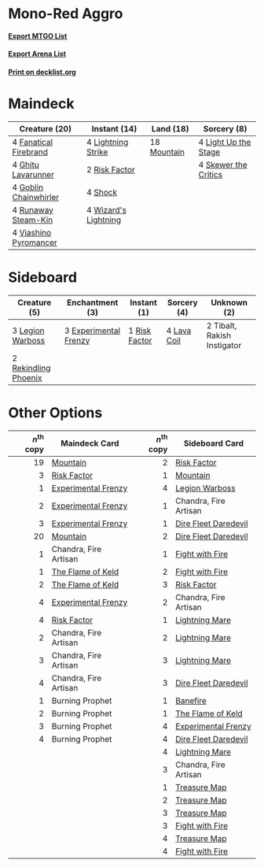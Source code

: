 # Mono-Red Aggro

#### [Export MTGO List](../collection/Mono-Red%20Aggro/Mono-Red%20Aggro.txt)
#### [Export Arena List](../collection/Mono-Red%20Aggro/Mono-Red%20Aggro_arena.txt)
#### [Print on decklist.org](http://decklist.org/?deckmain=4%09Fanatical%20Firebrand%0A4%09Ghitu%20Lavarunner%0A4%09Goblin%20Chainwhirler%0A4%09Light%20Up%20the%20Stage%0A4%09Lightning%20Strike%0A18%09Mountain%0A2%09Risk%20Factor%0A4%09Runaway%20Steam-Kin%0A4%09Shock%0A4%09Skewer%20the%20Critics%0A4%09Viashino%20Pyromancer%0A4%09Wizard's%20Lightning&deckside=3%09Experimental%20Frenzy%0A4%09Lava%20Coil%0A3%09Legion%20Warboss%0A2%09Rekindling%20Phoenix%0A1%09Risk%20Factor%0A2%09Tibalt,%20Rakish%20Instigator)
# Maindeck

|                                         Creature (20)                                          |                                         Instant (14)                                          |                                      Land (18)                                       |                                          Sorcery (8)                                          |
|------------------------------------------------------------------------------------------------|-----------------------------------------------------------------------------------------------|--------------------------------------------------------------------------------------|-----------------------------------------------------------------------------------------------|
|4 [Fanatical Firebrand](http://gatherer.wizards.com/Pages/Card/Details.aspx?multiverseid=439758)|4 [Lightning Strike](http://gatherer.wizards.com/Pages/Card/Details.aspx?multiverseid=383299)  |18 [Mountain](http://gatherer.wizards.com/Pages/Card/Details.aspx?multiverseid=439859)|4 [Light Up the Stage](http://gatherer.wizards.com/Pages/Card/Details.aspx?multiverseid=457251)|
|4 [Ghitu Lavarunner](http://gatherer.wizards.com/Pages/Card/Details.aspx?multiverseid=443015)   |2 [Risk Factor](http://gatherer.wizards.com/Pages/Card/Details.aspx?multiverseid=452863)       |                                                                                      |4 [Skewer the Critics](http://gatherer.wizards.com/Pages/Card/Details.aspx?multiverseid=457259)|
|4 [Goblin Chainwhirler](http://gatherer.wizards.com/Pages/Card/Details.aspx?multiverseid=443017)|4 [Shock](http://gatherer.wizards.com/Pages/Card/Details.aspx?multiverseid=129732)             |                                                                                      |                                                                                               |
|4 [Runaway Steam-Kin](http://gatherer.wizards.com/Pages/Card/Details.aspx?multiverseid=452865)  |4 [Wizard's Lightning](http://gatherer.wizards.com/Pages/Card/Details.aspx?multiverseid=443040)|                                                                                      |                                                                                               |
|4 [Viashino Pyromancer](http://gatherer.wizards.com/Pages/Card/Details.aspx?multiverseid=447302)|                                                                                               |                                                                                      |                                                                                               |


# Sideboard

|                                         Creature (5)                                          |                                        Enchantment (3)                                         |                                      Instant (1)                                       |                                     Sorcery (4)                                      |        Unknown (2)        |
|-----------------------------------------------------------------------------------------------|------------------------------------------------------------------------------------------------|----------------------------------------------------------------------------------------|--------------------------------------------------------------------------------------|---------------------------|
|3 [Legion Warboss](http://gatherer.wizards.com/Pages/Card/Details.aspx?multiverseid=452859)    |3 [Experimental Frenzy](http://gatherer.wizards.com/Pages/Card/Details.aspx?multiverseid=452849)|1 [Risk Factor](http://gatherer.wizards.com/Pages/Card/Details.aspx?multiverseid=452863)|4 [Lava Coil](http://gatherer.wizards.com/Pages/Card/Details.aspx?multiverseid=452858)|2 Tibalt, Rakish Instigator|
|2 [Rekindling Phoenix](http://gatherer.wizards.com/Pages/Card/Details.aspx?multiverseid=439768)|                                                                                                |                                                                                        |                                                                                      |                           |


# Other Options

|*n*<sup>th</sup> copy|                                        Maindeck Card                                         |*n*<sup>th</sup> copy|                                        Sideboard Card                                         |
|--------------------:|----------------------------------------------------------------------------------------------|--------------------:|-----------------------------------------------------------------------------------------------|
|                   19|[Mountain](http://gatherer.wizards.com/Pages/Card/Details.aspx?multiverseid=439859)           |                    2|[Risk Factor](http://gatherer.wizards.com/Pages/Card/Details.aspx?multiverseid=452863)         |
|                    3|[Risk Factor](http://gatherer.wizards.com/Pages/Card/Details.aspx?multiverseid=452863)        |                    1|[Mountain](http://gatherer.wizards.com/Pages/Card/Details.aspx?multiverseid=439859)            |
|                    1|[Experimental Frenzy](http://gatherer.wizards.com/Pages/Card/Details.aspx?multiverseid=452849)|                    4|[Legion Warboss](http://gatherer.wizards.com/Pages/Card/Details.aspx?multiverseid=452859)      |
|                    2|[Experimental Frenzy](http://gatherer.wizards.com/Pages/Card/Details.aspx?multiverseid=452849)|                    1|Chandra, Fire Artisan                                                                          |
|                    3|[Experimental Frenzy](http://gatherer.wizards.com/Pages/Card/Details.aspx?multiverseid=452849)|                    1|[Dire Fleet Daredevil](http://gatherer.wizards.com/Pages/Card/Details.aspx?multiverseid=439756)|
|                   20|[Mountain](http://gatherer.wizards.com/Pages/Card/Details.aspx?multiverseid=439859)           |                    2|[Dire Fleet Daredevil](http://gatherer.wizards.com/Pages/Card/Details.aspx?multiverseid=439756)|
|                    1|Chandra, Fire Artisan                                                                         |                    1|[Fight with Fire](http://gatherer.wizards.com/Pages/Card/Details.aspx?multiverseid=443007)     |
|                    1|[The Flame of Keld](http://gatherer.wizards.com/Pages/Card/Details.aspx?multiverseid=443011)  |                    2|[Fight with Fire](http://gatherer.wizards.com/Pages/Card/Details.aspx?multiverseid=443007)     |
|                    2|[The Flame of Keld](http://gatherer.wizards.com/Pages/Card/Details.aspx?multiverseid=443011)  |                    3|[Risk Factor](http://gatherer.wizards.com/Pages/Card/Details.aspx?multiverseid=452863)         |
|                    4|[Experimental Frenzy](http://gatherer.wizards.com/Pages/Card/Details.aspx?multiverseid=452849)|                    2|Chandra, Fire Artisan                                                                          |
|                    4|[Risk Factor](http://gatherer.wizards.com/Pages/Card/Details.aspx?multiverseid=452863)        |                    1|[Lightning Mare](http://gatherer.wizards.com/Pages/Card/Details.aspx?multiverseid=447287)      |
|                    2|Chandra, Fire Artisan                                                                         |                    2|[Lightning Mare](http://gatherer.wizards.com/Pages/Card/Details.aspx?multiverseid=447287)      |
|                    3|Chandra, Fire Artisan                                                                         |                    3|[Lightning Mare](http://gatherer.wizards.com/Pages/Card/Details.aspx?multiverseid=447287)      |
|                    4|Chandra, Fire Artisan                                                                         |                    3|[Dire Fleet Daredevil](http://gatherer.wizards.com/Pages/Card/Details.aspx?multiverseid=439756)|
|                    1|Burning Prophet                                                                               |                    1|[Banefire](http://gatherer.wizards.com/Pages/Card/Details.aspx?multiverseid=186613)            |
|                    2|Burning Prophet                                                                               |                    1|[The Flame of Keld](http://gatherer.wizards.com/Pages/Card/Details.aspx?multiverseid=443011)   |
|                    3|Burning Prophet                                                                               |                    4|[Experimental Frenzy](http://gatherer.wizards.com/Pages/Card/Details.aspx?multiverseid=452849) |
|                    4|Burning Prophet                                                                               |                    4|[Dire Fleet Daredevil](http://gatherer.wizards.com/Pages/Card/Details.aspx?multiverseid=439756)|
|                     |                                                                                              |                    4|[Lightning Mare](http://gatherer.wizards.com/Pages/Card/Details.aspx?multiverseid=447287)      |
|                     |                                                                                              |                    3|Chandra, Fire Artisan                                                                          |
|                     |                                                                                              |                    1|[Treasure Map](http://gatherer.wizards.com/Pages/Card/Details.aspx?multiverseid=435410)        |
|                     |                                                                                              |                    2|[Treasure Map](http://gatherer.wizards.com/Pages/Card/Details.aspx?multiverseid=435410)        |
|                     |                                                                                              |                    3|[Treasure Map](http://gatherer.wizards.com/Pages/Card/Details.aspx?multiverseid=435410)        |
|                     |                                                                                              |                    3|[Fight with Fire](http://gatherer.wizards.com/Pages/Card/Details.aspx?multiverseid=443007)     |
|                     |                                                                                              |                    4|[Treasure Map](http://gatherer.wizards.com/Pages/Card/Details.aspx?multiverseid=435410)        |
|                     |                                                                                              |                    4|[Fight with Fire](http://gatherer.wizards.com/Pages/Card/Details.aspx?multiverseid=443007)     |

